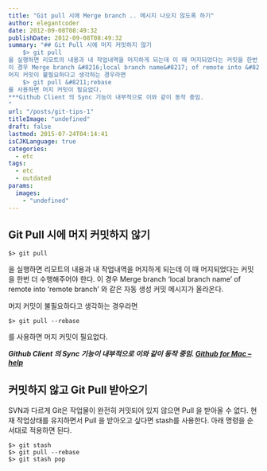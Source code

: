 ```yaml
---
title: "Git pull 시에 Merge branch .. 메시지 나오지 않도록 하기"
author: elegantcoder
date: 2012-09-08T08:49:32
publishDate: 2012-09-08T08:49:32
summary: "## Git Pull 시에 머지 커밋하지 않기
    $> git pull
을 실행하면 리모트의 내용과 내 작업내역을 머지하게 되는데 이 때 머지되었다는 커밋을 한번 더 수행해주어야 한다.
이 경우 Merge branch &#8216;local branch name&#8217; of remote into &#8216;remote branch&#8217; 와 같은 자동 생성 커밋 메시지가 올라온다.
머지 커밋이 불필요하다고 생각하는 경우라면
    $> git pull &#8211;rebase
를 사용하면 머지 커밋이 필요없다.
***Github Client 의 Sync 기능이 내부적으로 이와 같이 동작 중임.
"
url: "/posts/git-tips-1"
titleImage: "undefined"
draft: false
lastmod: 2015-07-24T04:14:41
isCJKLanguage: true
categories:
  - etc
tags:
  - etc
  - outdated
params:
  images:
    - "undefined"
---
```

Git Pull 시에 머지 커밋하지 않기
----------------------

```
$> git pull
```

을 실행하면 리모트의 내용과 내 작업내역을 머지하게 되는데 이 때 머지되었다는 커밋을 한번 더 수행해주어야 한다. 이 경우 Merge branch ‘local branch name’ of remote into ‘remote branch’ 와 같은 자동 생성 커밋 메시지가 올라온다.

머지 커밋이 불필요하다고 생각하는 경우라면

```
$> git pull --rebase
```

를 사용하면 머지 커밋이 필요없다.

***Github Client 의 Sync 기능이 내부적으로 이와 같이 동작 중임. [Github for Mac – help](http://mac.github.com/help.html)***

커밋하지 않고 Git Pull 받아오기
---------------------

SVN과 다르게 Git은 작업물이 완전히 커밋되어 있지 않으면 Pull 을 받아올 수 없다. 현재 작업상태를 유지하면서 Pull 을 받아오고 싶다면 stash를 사용한다. 아래 명령을 순서대로 적용하면 된다.

```
$> git stash
$> git pull --rebase
$> git stash pop
```
